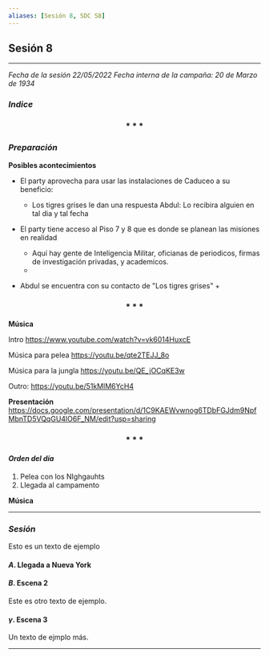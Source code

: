 ```yaml
---
aliases: [Sesión 8, SDC S8]
---
```



## Sesión 8
---

_Fecha de la sesión 22/05/2022_
_Fecha interna de la campaña: 20 de Marzo de 1934_

### _Indice_

<div align='center'>
   <h3> * * * </h3>
</div>

### _Preparación_

**Posibles acontecimientos**
+ El party aprovecha para usar las instalaciones de Caduceo a su beneficio:
	+ Los tigres grises le dan una respuesta Abdul: Lo recibira alguien en tal dia y tal fecha

+ El party tiene acceso al Piso 7 y 8 que es donde se planean las misiones en realidad
	+ Aquí hay gente de Inteligencia Militar, oficianas de periodicos, firmas de investigación privadas, y academicos.
	+ 

+ Abdul se encuentra con su contacto de "Los tigres grises"
	+ 

<div align='center'>
   <h3> * * * </h3>
</div>

**Música**

Intro
<https://www.youtube.com/watch?v=vk6014HuxcE>

Música para pelea
<https://youtu.be/qte2TEJJ_8o>

Música para la jungla
<https://youtu.be/QE_jOCqKE3w>

Outro:
<https://youtu.be/51kMlM6YcH4>

**Presentación**
https://docs.google.com/presentation/d/1C9KAEWvwnog6TDbFGJdm9NpfMbnTD5VQqGU4lO6F_NM/edit?usp=sharing


<div align='center'>
   <h3> * * * </h3>
</div>

#### _Orden del día_

1. Pelea con los NIghgauhts
2. Llegada al campamento


**Música**


---

### _Sesión_

Esto es un texto de ejemplo


#### $A$. Llegada a Nueva York 


#### $B$. Escena 2

Este es otro texto de ejemplo.


#### $\gamma$. Escena 3

Un texto de ejmplo más.


---


 
 